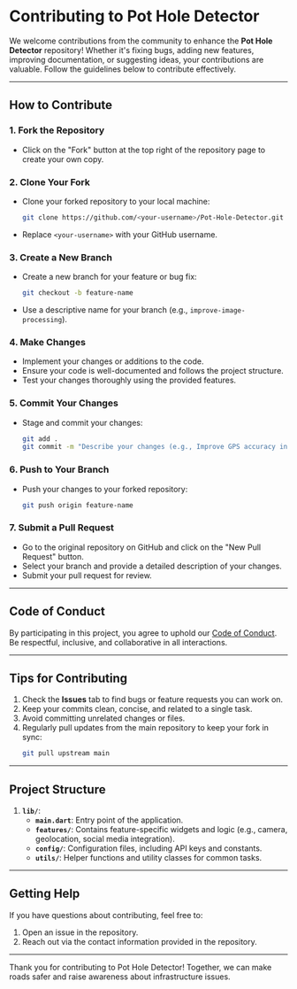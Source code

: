 
# Contributing to Pot Hole Detector

We welcome contributions from the community to enhance the **Pot Hole Detector** repository! Whether it's fixing bugs, adding new features, improving documentation, or suggesting ideas, your contributions are valuable. Follow the guidelines below to contribute effectively.

---

## **How to Contribute**

### **1. Fork the Repository**
- Click on the "Fork" button at the top right of the repository page to create your own copy.

### **2. Clone Your Fork**
- Clone your forked repository to your local machine:
  ```bash
  git clone https://github.com/<your-username>/Pot-Hole-Detector.git
  ```
- Replace `<your-username>` with your GitHub username.

### **3. Create a New Branch**
- Create a new branch for your feature or bug fix:
  ```bash
  git checkout -b feature-name
  ```
- Use a descriptive name for your branch (e.g., `improve-image-processing`).

### **4. Make Changes**
- Implement your changes or additions to the code.
- Ensure your code is well-documented and follows the project structure.
- Test your changes thoroughly using the provided features.

### **5. Commit Your Changes**
- Stage and commit your changes:
  ```bash
  git add .
  git commit -m "Describe your changes (e.g., Improve GPS accuracy in location tagging)"
  ```

### **6. Push to Your Branch**
- Push your changes to your forked repository:
  ```bash
  git push origin feature-name
  ```

### **7. Submit a Pull Request**
- Go to the original repository on GitHub and click on the "New Pull Request" button.
- Select your branch and provide a detailed description of your changes.
- Submit your pull request for review.

---

## **Code of Conduct**
By participating in this project, you agree to uphold our [Code of Conduct](CODE_OF_CONDUCT.md). Be respectful, inclusive, and collaborative in all interactions.

---

## **Tips for Contributing**
1. Check the **Issues** tab to find bugs or feature requests you can work on.
2. Keep your commits clean, concise, and related to a single task.
3. Avoid committing unrelated changes or files.
4. Regularly pull updates from the main repository to keep your fork in sync:
   ```bash
   git pull upstream main
   ```

---

## **Project Structure**
1. **`lib/`**:  
   - **`main.dart`**: Entry point of the application.
   - **`features/`**: Contains feature-specific widgets and logic (e.g., camera, geolocation, social media integration).
   - **`config/`**: Configuration files, including API keys and constants.
   - **`utils/`**: Helper functions and utility classes for common tasks.

---

## **Getting Help**
If you have questions about contributing, feel free to:
1. Open an issue in the repository.
2. Reach out via the contact information provided in the repository.

---

Thank you for contributing to Pot Hole Detector! Together, we can make roads safer and raise awareness about infrastructure issues.
